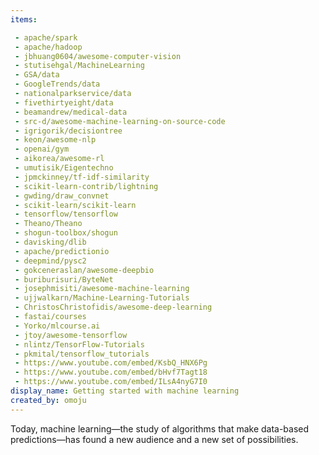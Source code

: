 ```yaml
---
items:

 - apache/spark
 - apache/hadoop
 - jbhuang0604/awesome-computer-vision
 - stutisehgal/MachineLearning
 - GSA/data
 - GoogleTrends/data
 - nationalparkservice/data
 - fivethirtyeight/data
 - beamandrew/medical-data
 - src-d/awesome-machine-learning-on-source-code
 - igrigorik/decisiontree
 - keon/awesome-nlp
 - openai/gym
 - aikorea/awesome-rl
 - umutisik/Eigentechno
 - jpmckinney/tf-idf-similarity
 - scikit-learn-contrib/lightning
 - gwding/draw_convnet
 - scikit-learn/scikit-learn
 - tensorflow/tensorflow
 - Theano/Theano
 - shogun-toolbox/shogun
 - davisking/dlib
 - apache/predictionio
 - deepmind/pysc2
 - gokceneraslan/awesome-deepbio
 - buriburisuri/ByteNet
 - josephmisiti/awesome-machine-learning
 - ujjwalkarn/Machine-Learning-Tutorials
 - ChristosChristofidis/awesome-deep-learning
 - fastai/courses
 - Yorko/mlcourse.ai
 - jtoy/awesome-tensorflow
 - nlintz/TensorFlow-Tutorials
 - pkmital/tensorflow_tutorials
 - https://www.youtube.com/embed/KsbQ_HNX6Pg
 - https://www.youtube.com/embed/bHvf7Tagt18
 - https://www.youtube.com/embed/ILsA4nyG7I0
display_name: Getting started with machine learning
created_by: omoju
---
```

Today, machine learning—the study of algorithms that make data-based predictions—has found a new audience and a new set of possibilities.
